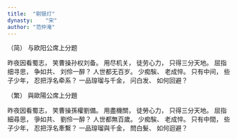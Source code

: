 ```yaml
---
title:  "剔银灯"
dynasty:    "宋"
author: "范仲淹"
---
```

（简）
与欧阳公席上分题

昨夜因看蜀志，
笑曹操孙权刘备。
用尽机关，
徒劳心力，
只得三分天地。
屈指细寻思，
争如共、
刘伶一醉？
人世都无百岁。
少痴騃、
老成悴。
只有中间，
些子少年，
忍把浮名牵系？
一品瑏瑠与千金，
问白发、
如何回避？

（繁）
與歐陽公席上分題

昨夜因看蜀志，
笑曹操孫權劉備。
用盡機關，
徒勞心力，
只得三分天地。
屈指細尋思，
爭如共、
劉伶一醉？
人世都無百歲。
少痴騃、
老成悴。
只有中間，
些子少年，
忍把浮名牽繫？
一品瑏瑠與千金，
問白髮、
如何迴避？